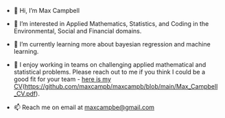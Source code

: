- 👋 Hi, I’m Max Campbell

- 👀 I’m interested in Applied Mathematics, Statistics, and Coding in the Environmental, Social and Financial domains.

- 🌱 I’m currently learning more about bayesian regression and machine learning.

- 💞️ I enjoy working in teams on challenging applied mathematical and statistical problems. Please reach out to me if you think I could be a good fit for your team - [here is my CV](https://github.com/maxcampb/maxcampb/blob/main/Max_Campbell_CV_short.pdf)(https://github.com/maxcampb/maxcampb/blob/main/Max_Campbell_CV.pdf).

- 📫 Reach me on email at maxcampbe@gmail.com

<!---
maxcampb/maxcampb is a ✨ special ✨ repository because its `README.md` (this file) appears on your GitHub profile.
You can click the Preview link to take a look at your changes.
--->
